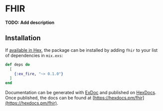 # FHIR

**TODO: Add description**

## Installation

If [available in Hex](https://hex.pm/docs/publish), the package can be installed
by adding `fhir` to your list of dependencies in `mix.exs`:

```elixir
def deps do
  [
    {:ex_fire, "~> 0.1.0"}
  ]
end
```

Documentation can be generated with [ExDoc](https://github.com/elixir-lang/ex_doc)
and published on [HexDocs](https://hexdocs.pm). Once published, the docs can
be found at [https://hexdocs.pm/fhir](https://hexdocs.pm/fhir).

